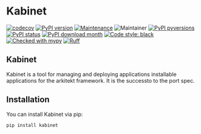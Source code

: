 # Kabinet

[![codecov](https://codecov.io/gh/jhnnsrs/kabinet/branch/main/graph/badge.svg?token=UGXEA2THBV)](https://codecov.io/gh/jhnnsrs/kabinet)
[![PyPI version](https://badge.fury.io/py/kabinet.svg)](https://pypi.org/project/kabinet/)
[![Maintenance](https://img.shields.io/badge/Maintained%3F-yes-green.svg)](https://pypi.org/project/kabinet/)
![Maintainer](https://img.shields.io/badge/maintainer-jhnnsrs-blue)
[![PyPI pyversions](https://img.shields.io/pypi/pyversions/kabinet.svg)](https://pypi.python.org/pypi/kabinet/)
[![PyPI status](https://img.shields.io/pypi/status/kabinet.svg)](https://pypi.python.org/pypi/kabinet/)
[![PyPI download month](https://img.shields.io/pypi/dm/kabinet.svg)](https://pypi.python.org/pypi/kabinet/)
[![Code style: black](https://img.shields.io/badge/code%20style-black-000000.svg)](https://github.com/psf/black)
[![Checked with mypy](http://www.mypy-lang.org/static/mypy_badge.svg)](http://mypy-lang.org/)
[![Ruff](https://img.shields.io/endpoint?url=https://raw.githubusercontent.com/astral-sh/ruff/main/assets/badge/v2.json)](https://github.com/jhnnsrs/kabinet)


## Kabinet

Kabinet is a tool for managing and deploying applications installable applications for the arkitekt framework. It is the
successto to the port spec.

## Installation

You can install Kabinet via pip:

```bash
pip install kabinet
```







